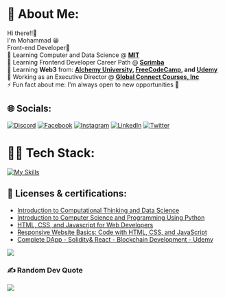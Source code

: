 # 💫 About Me:

Hi there!!👋<br>I'm Mohammad 😀<br>Front-end Developer🥳<br>
🌱 Learning Computer and Data Science @ **[MIT](https://emergingtalent.mit.edu/)**<br>
🌱 Learning Frontend Developer Career Path @ **[Scrimba](https://scrimba.com/learn/frontend)**<br>
🌱 Learning **Web3** from: **[Alchemy University](https://university.alchemy.com/home), [FreeCodeCamp](https://www.youtube.com/watch?v=gyMwXuJrbJQ), and [Udemy](https://www.udemy.com/)**<br>
💼 Working as an Executive Director @ **[Global Connect Courses, Inc](https://www.globalconnectcourses.com/the-team)**<br>
⚡ Fun fact about me: I'm always open to new opportunities 🌟

## 🌐 Socials:

[![Discord](https://img.shields.io/badge/Discord-%237289DA.svg?logo=discord&logoColor=white)](https://discord.gg/#4488) [![Facebook](https://img.shields.io/badge/Facebook-%231877F2.svg?logo=Facebook&logoColor=white)](https://facebook.com/https://web.facebook.com/mohammed.alasly.1/) [![Instagram](https://img.shields.io/badge/Instagram-%23E4405F.svg?logo=Instagram&logoColor=white)](https://instagram.com/mohammad_alasli) [![LinkedIn](https://img.shields.io/badge/LinkedIn-%230077B5.svg?logo=linkedin&logoColor=white)](https://linkedin.com/in/mohammedalasli) [![Twitter](https://img.shields.io/badge/Twitter-%231DA1F2.svg?logo=Twitter&logoColor=white)](https://twitter.com/mohamad_alasli)

# 👨‍💻 Tech Stack:

[![My Skills](https://skillicons.dev/icons?i=js,html,css,react,git,bootstrap,tailwind,vite,nodejs,nextjs,ts,firebase,py,solidity)](https://skillicons.dev)

## 📜 Licenses & certifications:
- [Introduction to Computational Thinking and Data Science](https://courses.edx.org/certificates/c026b100bb4d4bd58aff2c13913e281a)
- [Introduction to Computer Science and Programming Using Python](https://courses.edx.org/certificates/eb7038e2e651456998377902dab700ca)
- [HTML, CSS, and Javascript for Web Developers](https://coursera.org/share/fe7bc788e4001d4d2c9829380e2fa1bf)
- [Responsive Website Basics: Code with HTML, CSS, and JavaScript](https://coursera.org/share/c6b53dce4e3853b215b63e7c389613eb)
- [Complete DApp - Solidity& React - Blockchain Development - Udemy](https://www.udemy.com/certificate/UC-24b8f495-169e-4cb5-936a-c9fa93c191f6/)



[![](https://gtce.itsvg.in/api?username=mohamad_alasli)](https://github.com/VishwaGauravIn/github-twitter-card-embed)

### ✍️ Random Dev Quote

![](https://quotes-github-readme.vercel.app/api?type=horizontal&theme=radical)
